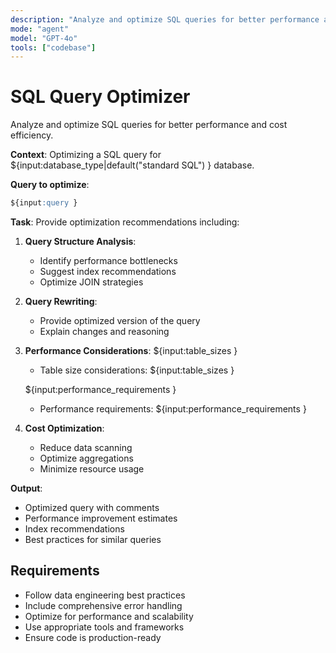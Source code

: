 ```yaml
---
description: "Analyze and optimize SQL queries for better performance and cost efficiency."
mode: "agent"
model: "GPT-4o"
tools: ["codebase"]
---
```


# SQL Query Optimizer

Analyze and optimize SQL queries for better performance and cost efficiency.

**Context**: Optimizing a SQL query for ${input:database_type|default("standard SQL") } database.

**Query to optimize**:
```sql
${input:query }
```

**Task**: Provide optimization recommendations including:

1. **Query Structure Analysis**:
   - Identify performance bottlenecks
   - Suggest index recommendations
   - Optimize JOIN strategies

2. **Query Rewriting**:
   - Provide optimized version of the query
   - Explain changes and reasoning

3. **Performance Considerations**:
   ${input:table_sizes }
   - Table size considerations: ${input:table_sizes }
   
   ${input:performance_requirements }
   - Performance requirements: ${input:performance_requirements }
   

4. **Cost Optimization**:
   - Reduce data scanning
   - Optimize aggregations
   - Minimize resource usage

**Output**: 
- Optimized query with comments
- Performance improvement estimates
- Index recommendations
- Best practices for similar queries


## Requirements
- Follow data engineering best practices
- Include comprehensive error handling
- Optimize for performance and scalability
- Use appropriate tools and frameworks
- Ensure code is production-ready